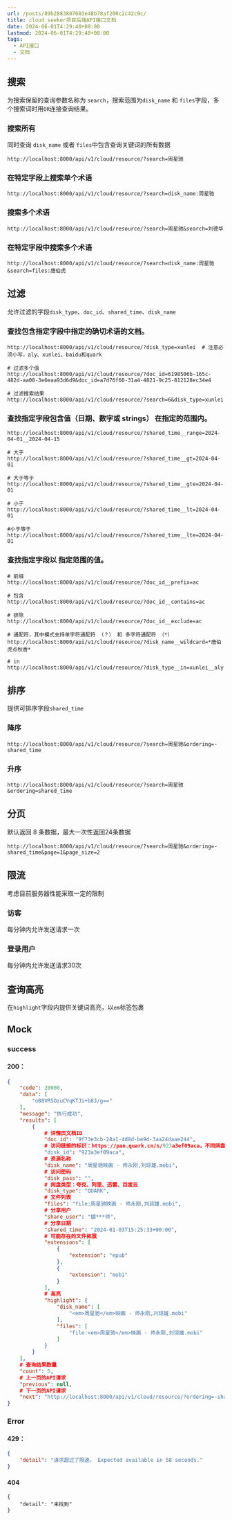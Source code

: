```yaml
---
url: /posts/89b2883807603e48b78af200c2c42c9c/
title: cloud_seeker项目后端API接口文档
date: 2024-06-01T4:29:40+08:00
lastmod: 2024-06-01T4:29:40+08:00
tags:
  - API接口
  - 文档
---
```




## 搜索

为搜索保留的查询参数名称为 `search`，搜索范围为`disk_name` 和 `files`字段，多个搜索词时用`OR`连接查询结果。

### 搜索所有

同时查询 `disk_name` 或者 `files`中包含查询关键词的所有数据

```
http://localhost:8000/api/v1/cloud/resource/?search=周星驰
```

### 在特定字段上搜索单个术语

```
http://localhost:8000/api/v1/cloud/resource/?search=disk_name:周星驰
```

### 搜索多个术语

```
http://localhost:8000/api/v1/cloud/resource/?search=周星驰&search=刘德华
```

### 在特定字段中搜索多个术语

```
http://localhost:8000/api/v1/cloud/resource/?search=disk_name:周星驰&search=files:唐伯虎
```



## 过滤

允许过滤的字段`disk_type`、`doc_id`、`shared_time`、`disk_name`

### 查找包含指定字段中指定的确切术语的文档。

```
http://localhost:8000/api/v1/cloud/resource/?disk_type=xunlei  # 注意必须小写，aly、xunlei、baidu和quark

# 过滤多个值
http://localhost:8000/api/v1/cloud/resource/?doc_id=6198506b-165c-482d-aa08-3e6eaa93d6d9&doc_id=a7d76f60-31a4-4821-9c25-812128ec34e4

# 过滤搜索结果
http://localhost:8000/api/v1/cloud/resource/?search=6&disk_type=xunlei
```



### 查找指定字段包含值（日期、数字或 strings） 在指定的范围内。

```
http://localhost:8000/api/v1/cloud/resource/?shared_time__range=2024-04-01__2024-04-15

# 大于
http://localhost:8000/api/v1/cloud/resource/?shared_time__gt=2024-04-01

# 大于等于
http://localhost:8000/api/v1/cloud/resource/?shared_time__gte=2024-04-01

# 小于
http://localhost:8000/api/v1/cloud/resource/?shared_time__lt=2024-04-01

#小于等于
http://localhost:8000/api/v1/cloud/resource/?shared_time__lte=2024-04-01
```





### 查找指定字段以 指定范围的值。

```
# 前缀
http://localhost:8000/api/v1/cloud/resource/?doc_id__prefix=ac

# 包含
http://localhost:8000/api/v1/cloud/resource/?doc_id__contains=ac

# 排除
http://localhost:8000/api/v1/cloud/resource/?doc_id__exclude=ac

# 通配符，其中模式支持单字符通配符 （？） 和 多字符通配符 （*）
http://localhost:8000/api/v1/cloud/resource/?disk_name__wildcard=*唐伯虎点秋香*

# in
http://localhost:8000/api/v1/cloud/resource/?disk_type__in=xunlei__aly
```





## 排序

提供可排序字段`shared_time`

### 降序

```
http://localhost:8000/api/v1/cloud/resource/?search=周星驰&ordering=-shared_time
```

### 升序

```
http://localhost:8000/api/v1/cloud/resource/?search=周星驰&ordering=shared_time
```





## 分页

默认返回 8  条数据，最大一次性返回24条数据

```
http://localhost:8000/api/v1/cloud/resource/?search=周星驰&ordering=-shared_time&page=1&page_size=2
```



## 限流

考虑目前服务器性能采取一定的限制

### 访客

每分钟内允许发送请求一次

### 登录用户

每分钟内允许发送请求30次



## 查询高亮

在`highlight`字段内提供关键词高亮，以`em`标签包裹





## Mock

### success

#### 200：

```json
{
    "code": 20000,
    "data": [
        "oB8VR5OzuCVqKTJi+b8J/g=="
    ],
    "message": "执行成功",
    "results": [
        {	
            # 详情页文档ID
            "doc_id": "9f73e3cb-28a1-4d8d-be9d-3aa24daae244",
            # 访问链接的标识：https://pan.quark.cn/s/923a3ef09aca，不同网盘链接不一样，注意有密码的要拼接密码
            "disk_id": "923a3ef09aca",
            # 资源名称
            "disk_name": "周星驰映画 - 师永刚,刘琼雄.mobi",
            # 访问密码
            "disk_pass": "",
            # 网盘类型：夸克、阿里、迅雷、百度云
            "disk_type": "QUARK",
            # 文件列表
            "files": "file:周星驰映画 - 师永刚,刘琼雄.mobi",
            # 分享用户
            "share_user": "蝴***师",
            # 分享日期
            "shared_time": "2024-01-03T15:25:33+00:00",
            # 可能存在的文件拓展
            "extensions": [
                {
                    "extension": "epub"
                },
                {
                    "extension": "mobi"
                }
            ],
            # 高亮
            "highlight": {
                "disk_name": [
                    "<em>周星驰</em>映画 - 师永刚,刘琼雄.mobi"
                ],
                "files": [
                    "file:<em>周星驰</em>映画 - 师永刚,刘琼雄.mobi"
                ]
            }
        }
    ],
    # 查询结果数量
    "count": 5,
    # 上一页的API请求
    "previous": null,
    # 下一页的API请求
    "next": "http://localhost:8000/api/v1/cloud/resource/?ordering=-shared_time&page=2&page_size=1&search=%E5%91%A8%E6%98%9F%E9%A9%B0"
}
```



### Error

#### 429：

```json
{
    "detail": "请求超过了限速。 Expected available in 58 seconds."
}
```

#### 404

```
{
    "detail": "未找到"
}
```


